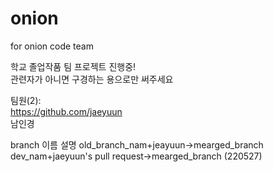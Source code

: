 # onion
for onion code team

학교 졸업작품 팀 프로젝트 진행중!   
관련자가 아니면 구경하는 용으로만 써주세요


팀원(2):   
https://github.com/jaeyuun   
남인경

branch 이름 설명
old_branch_nam+jeayuun->mearged_branch
dev_nam+jaeyuun's pull request->mearged_branch (220527)
